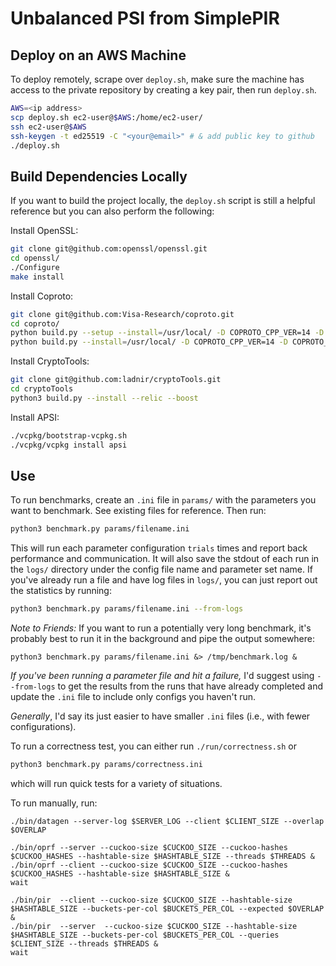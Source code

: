 # Unbalanced PSI from SimplePIR

## Deploy on an AWS Machine

To deploy remotely, scrape over `deploy.sh`, make sure the machine has access to
the private repository by creating a key pair, then run `deploy.sh`.

```bash
AWS=<ip address>
scp deploy.sh ec2-user@$AWS:/home/ec2-user/
ssh ec2-user@$AWS
ssh-keygen -t ed25519 -C "<your@email>" # & add public key to github
./deploy.sh
```

## Build Dependencies Locally

If you want to build the project locally, the `deploy.sh` script is still a
helpful reference but you can also perform the following:

Install OpenSSL:
```bash
git clone git@github.com:openssl/openssl.git
cd openssl/
./Configure
make install
```

Install Coproto:
```bash
git clone git@github.com:Visa-Research/coproto.git
cd coproto/
python build.py --setup --install=/usr/local/ -D COPROTO_CPP_VER=14 -D COPROTO_ENABLE_BOOST=true -D COPROTO_ENABLE_OPENSSL=false -D COPROTO_FETCH_AUTO=true
python build.py --install=/usr/local/ -D COPROTO_CPP_VER=14 -D COPROTO_ENABLE_BOOST=true -D COPROTO_ENABLE_OPENSSL=false -D COPROTO_FETCH_AUTO=true
```

Install CryptoTools:
```bash
git clone git@github.com:ladnir/cryptoTools.git
cd cryptoTools
python3 build.py --install --relic --boost
```

Install APSI:
```bash
./vcpkg/bootstrap-vcpkg.sh
./vcpkg/vcpkg install apsi
```

## Use

To run benchmarks, create an `.ini` file in `params/` with the parameters you
want to benchmark. See existing files for reference. Then run:
```bash
python3 benchmark.py params/filename.ini
```
This will run each parameter configuration `trials` times and report back
performance and communication. It will also save the stdout of each run in the
`logs/` directory under the config file name and parameter set name. If you've
already run a file and have log files in `logs/`, you can just report out the
statistics by running:
```bash
python3 benchmark.py params/filename.ini --from-logs
```

*Note to Friends:* If you want to run a potentially very long benchmark, it's
probably best to run it in the background and pipe the output somewhere:
```
python3 benchmark.py params/filename.ini &> /tmp/benchmark.log &
```

*If you've been running a parameter file and hit a failure,* I'd suggest using
`--from-logs` to get the results from the runs that have already completed and
update the `.ini` file to include only configs you haven't run.

_Generally_, I'd say its just easier to have smaller `.ini` files (i.e., with
fewer configurations).

To run a correctness test, you can either run `./run/correctness.sh` or
```bash
python3 benchmark.py params/correctness.ini
```
which will run quick tests for a variety of situations.

To run manually, run:
```
./bin/datagen --server-log $SERVER_LOG --client $CLIENT_SIZE --overlap $OVERLAP

./bin/oprf --server --cuckoo-size $CUCKOO_SIZE --cuckoo-hashes $CUCKOO_HASHES --hashtable-size $HASHTABLE_SIZE --threads $THREADS &
./bin/oprf --client --cuckoo-size $CUCKOO_SIZE --cuckoo-hashes $CUCKOO_HASHES --hashtable-size $HASHTABLE_SIZE &
wait

./bin/pir  --client --cuckoo-size $CUCKOO_SIZE --hashtable-size $HASHTABLE_SIZE --buckets-per-col $BUCKETS_PER_COL --expected $OVERLAP &
./bin/pir  --server  --cuckoo-size $CUCKOO_SIZE --hashtable-size $HASHTABLE_SIZE --buckets-per-col $BUCKETS_PER_COL --queries $CLIENT_SIZE --threads $THREADS &
wait
```
